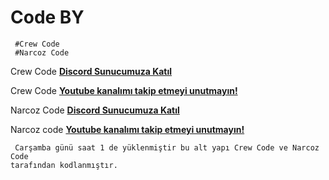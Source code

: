 #   Code BY 

     #Crew Code 
     #Narcoz Code
 
Crew Code [**Discord Sunucumuza Katıl**](https://discord.gg/XTsKVQSgpG)

Crew Code  [**Youtube kanalımı takip etmeyi unutmayın!**](https://www.youtube.com/channel/UCFWkgTpLpQAsvaEi-YwpPig?view_as=subscriber)

Narcoz Code [**Discord Sunucumuza Katıl**](https://discord.gg/d7nnBN4Jn8)

Narcoz code [**Youtube kanalımı takip etmeyi unutmayın!**](https://www.youtube.com/channel/UCD9s0x7OrF3XPmmV7AlBrhA)
 
     Carşamba günü saat 1 de yüklenmiştir bu alt yapı Crew Code ve Narcoz Code
    tarafından kodlanmıştır.